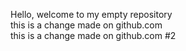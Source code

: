 Hello, welcome to my empty repository  
this is a change made on github.com  
this is a change made on github.com #2
